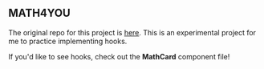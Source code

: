 ## MATH4YOU
The original repo for this project is [here](https://github.com/kaylaewood/math4you).
This is an experimental project for me to practice implementing hooks.

If you'd like to see hooks, check out the **MathCard** component file!


